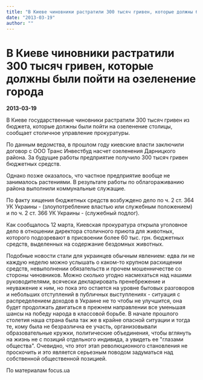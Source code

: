```yaml
---
title: "В Киеве чиновники растратили 300 тысяч гривен, которые должны были пойти на озеленение города"
date: "2013-03-19"
author: ""
---
```


# В Киеве чиновники растратили 300 тысяч гривен, которые должны были пойти на озеленение города

**2013-03-19** 

В Киеве государственные чиновники растратили 300 тысяч гривен из бюджета, которые должны были пойти на озеленение столицы, сообщает столичное управление прокуратуры. 



По данным ведомства, в прошлом году киевские власти заключили договор с ООО Транс Инвестбуд насчет озеленения Дарницкого района. За будущие работы предприятие получило 300 тысяч гривен бюджетных средств.



Однако позже оказалось, что частное предприятие вообще не занималось растениями. В результате работы по облагораживанию района выполнили коммунальные служащие.



По факту хищения бюджетных средств возбуждено дело по ч. 2 ст. 364 УК Украины - (злоупотребление властью или служебным положением) и по ч. 2 ст. 366 УК Украины - (служебный подлог).



Как сообщалось 12 марта, Киевская прокуратура открыла уголовное дело в отношении директора столичного приюта для животных, которого подозревают в присвоении более 60 тыс. грн. бюджетных средств, выделенных на содержание бездомных животных.

Подобные новости стали для украинцев обычным явлением: едва ли не каждую неделю можно услышать о каком-то крупном расхищении средств, невыполнении обязательств и прочем мошенничестве со стороны чиновников. Можно сколько угодно насмехаться над нашими руководителями, всячески декларировать пренебрежение и неуважение к ним, но пока это остается на уровне бытовых разговоров и небольших отступлений в публичных выступлениях - ситуация с распределением доходов в Украине не то чтобы не улучшится, она будет продолжать двигаться в прежнем направлении все уменьшая шансы на победу народа в классовой борьбе. В начале прошлого столетия наша страна была так же в крайне опасной ситуации и тогда те, кому была не безразлична ее участь, организовывали образовательные кружки, политические объединения, чтобы вглянуть на жизнь не с позиций отдельного индивида, а увидеть ее "глазами общества". Очевидно, что этот этап революционного становления не проскочить и это является серьезным поводом задуматься над собственной общественной позицией.  

По материалам focus.ua